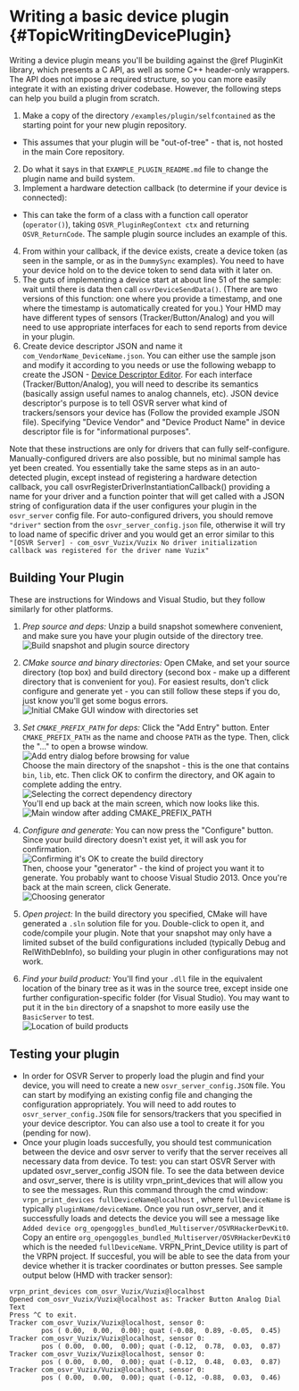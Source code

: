 # Writing a basic device plugin              {#TopicWritingDevicePlugin}

Writing a device plugin means you'll be building against the @ref PluginKit library, which presents a C API, as well as some C++ header-only wrappers. The API does not impose a required structure, so you can more easily integrate it with an existing driver codebase. However, the following steps can help you build a plugin from scratch.

1. Make a copy of the directory `/examples/plugin/selfcontained` as the starting point for your new plugin repository.
  - This assumes that your plugin will be "out-of-tree" - that is, not hosted in the main Core repository.
2. Do what it says in that `EXAMPLE_PLUGIN_README.md` file to change the plugin name and build system.
3. Implement a hardware detection callback (to determine if your device is connected):
  - This can take the form of a class with a function call operator (`operator()`), taking `OSVR_PluginRegContext ctx` and returning `OSVR_ReturnCode`. The sample plugin source includes an example of this.
4. From within your callback, if the device exists, create a device token (as seen in the sample, or as in the `DummySync` examples). You need to have your device hold on to the device token to send data with it later on.
5. The guts of implementing a device start at about line 51 of the sample: wait until there is data then call `osvrDeviceSendData()`. (There are two versions of this function: one where you provide a timestamp, and one where the timestamp is automatically created for you.) Your HMD may have different types of sensors (Tracker/Button/Analog) and you will need to use appropriate interfaces for each to send reports from device in your plugin.
6. Create device descriptor JSON and name it `com_VendorName_DeviceName.json`. You can either use the sample json and modify it according to you needs or use the following webapp to create the JSON - <a href="http://opengoggles.org/tools/osvr-json">Device Descriptor Editor</a>. For each interface (Tracker/Button/Analog), you will need to describe its semantics (basically assign useful names to analog channels, etc). JSON device descriptor's purpose is to tell OSVR server what kind of trackers/sensors your device has (Follow the provided example JSON file). Specifying "Device Vendor" and "Device Product Name" in device descriptor file is for "informational purposes".

Note that these instructions are only for drivers that can fully self-configure. Manually-configured drivers are also possible, but no minimal sample has yet been created. You essentially take the same steps as in an auto-detected plugin, except instead of registering a hardware detection callback, you call osvrRegisterDriverInstantiationCallback() providing a name for your driver and a function pointer that will get called with a JSON string of configuration data if the user configures your plugin in the `osvr_server` config file.
For auto-configured drivers, you should remove `"driver"` section from the `osvr_server_config.json` file, otherwise it will try to load name of specific driver and you would get an error similar to this <br> `"[OSVR Server] - com_osvr_Vuzix/Vuzix No driver initialization callback was registered for the driver name Vuzix"`

## Building Your Plugin
These are instructions for Windows and Visual Studio, but they follow similarly for other platforms.

1. *Prep source and deps:* Unzip a build snapshot somewhere convenient, and make sure you have your plugin outside of the directory tree. <br>![Build snapshot and plugin source directory](plugin-snapshot-and-plugindir.png)

2. *CMake source and binary directories:* Open CMake, and set your source directory (top box) and build directory (second box - make up a different directory that is convenient for you). For easiest results, don't click configure and generate yet - you can still follow these steps if you do, just know you'll get some bogus errors. <br>![Initial CMake GUI window with directories set](plugin-cmake-1-initial.png)

3. *Set `CMAKE_PREFIX_PATH` for deps:* Click the "Add Entry" button. Enter `CMAKE_PREFIX_PATH` as the name and choose `PATH` as the type. Then, click the "..." to open a browse window. <br>![Add entry dialog before browsing for value](plugin-cmake-2-add-prefix-path.png) <br>   Choose the main directory of the snapshot - this is the one that contains `bin`, `lib`, etc. Then click OK to confirm the directory, and OK again to complete adding the entry. <br>![Selecting the correct dependency directory](plugin-cmake-3-choose-prefix.png) <br> You'll end up back at the main screen, which now looks like this. <br>![Main window after adding CMAKE_PREFIX_PATH](plugin-cmake-4-after-prefix.png)

4. *Configure and generate:* You can now press the "Configure" button. Since your build directory doesn't exist yet, it will ask you for confirmation. <br>![Confirming it's OK to create the build directory](plugin-cmake-5-create-builddir.png) <br> Then, choose your "generator" - the kind of project you want it to generate. You probably want to choose Visual Studio 2013. Once you're back at the main screen, click Generate. <br>![Choosing generator](plugin-cmake-6-choose-generator.png)

5. *Open project:* In the build directory you specified, CMake will have generated a `.sln` solution file for you. Double-click to open it, and code/compile your plugin. Note that your snapshot may only have a limited subset of the build configurations included (typically Debug and RelWithDebInfo), so building your plugin in other configurations may not work.

6. *Find your build product:* You'll find your `.dll` file in the equivalent location of the binary tree as it was in the source tree, except inside one further configuration-specific folder (for Visual Studio). You may want to put it in the `bin` directory of a snapshot to more easily use the `BasicServer` to test.<br>![Location of build products](plugin-buildproducts.png)


## Testing your plugin

- In order for OSVR Server to properly load the plugin and find your device, you will need to create a new `osvr_server_config.JSON` file. You can start by modifying an existing config file and changing the configuration appropriately. You will need to add routes to `osvr_server_config.JSON` file for sensors/trackers that you specified in your device descriptor. You can also use a tool to create it for you (pending for now).
- Once your plugin loads succesfully, you should test communication between the device and osvr server to verify that the server receives all necessary data from device. To test: you can start OSVR Server with updated osvr_server_config JSON file. To see the data between device and osvr_server, there is is utility vrpn_print_devices that will allow you to see  the messages. Run this command through the cmd window:  <br> ```vrpn_print_devices fullDeviceName@localhost``` , where `fullDeviceName` is typically `pluginName/deviceName`. Once you run osvr_server, and it successfully loads and detects the device you will see a message like `Added device org_opengoggles_bundled_Multiserver/OSVRHackerDevKit0`. Copy an entire `org_opengoggles_bundled_Multiserver/OSVRHackerDevKit0` which is the needed `fullDeviceName`. VRPN_Print_Device utility is part of the VRPN project. If succesful, you will be able to see the data from your device whether it is tracker coordinates or button presses. See sample output below (HMD with tracker sensor):

```
vrpn_print_devices com_osvr_Vuzix/Vuzix@localhost
Opened com_osvr_Vuzix/Vuzix@localhost as: Tracker Button Analog Dial Text
Press ^C to exit.
Tracker com_osvr_Vuzix/Vuzix@localhost, sensor 0:
        pos ( 0.00,  0.00,  0.00); quat (-0.08,  0.89, -0.05,  0.45)
Tracker com_osvr_Vuzix/Vuzix@localhost, sensor 0:
		pos ( 0.00,  0.00,  0.00); quat (-0.12,  0.78,  0.03,  0.87)
Tracker com_osvr_Vuzix/Vuzix@localhost, sensor 0:
        pos ( 0.00,  0.00,  0.00); quat (-0.12,  0.48,  0.03,  0.87)
Tracker com_osvr_Vuzix/Vuzix@localhost, sensor 0:
        pos ( 0.00,  0.00,  0.00); quat (-0.12, -0.88,  0.03,  0.46)
```